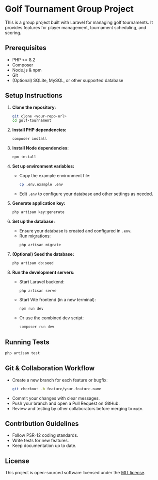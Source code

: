 # Golf Tournament Group Project

This is a group project built with Laravel for managing golf tournaments. It provides features for player management, tournament scheduling, and scoring.

## Prerequisites

- PHP >= 8.2
- Composer
- Node.js & npm
- Git
- (Optional) SQLite, MySQL, or other supported database

## Setup Instructions

1. **Clone the repository:**
   ```bash
   git clone <your-repo-url>
   cd golf-tournament
   ```

2. **Install PHP dependencies:**
   ```bash
   composer install
   ```

3. **Install Node dependencies:**
   ```bash
   npm install
   ```

4. **Set up environment variables:**
   - Copy the example environment file:
     ```bash
     cp .env.example .env
     ```
   - Edit `.env` to configure your database and other settings as needed.

5. **Generate application key:**
   ```bash
   php artisan key:generate
   ```

6. **Set up the database:**
   - Ensure your database is created and configured in `.env`.
   - Run migrations:
     ```bash
     php artisan migrate
     ```

7. **(Optional) Seed the database:**
   ```bash
   php artisan db:seed
   ```

8. **Run the development servers:**
   - Start Laravel backend:
     ```bash
     php artisan serve
     ```
   - Start Vite frontend (in a new terminal):
     ```bash
     npm run dev
     ```
   - Or use the combined dev script:
     ```bash
     composer run dev
     ```

## Running Tests

```bash
php artisan test
```

## Git & Collaboration Workflow

- Create a new branch for each feature or bugfix:
  ```bash
  git checkout -b feature/your-feature-name
  ```
- Commit your changes with clear messages.
- Push your branch and open a Pull Request on GitHub.
- Review and testing by other collaborators before merging to `main`.

## Contribution Guidelines

- Follow PSR-12 coding standards.
- Write tests for new features.
- Keep documentation up to date.

## License

This project is open-sourced software licensed under the [MIT license](https://opensource.org/licenses/MIT).
